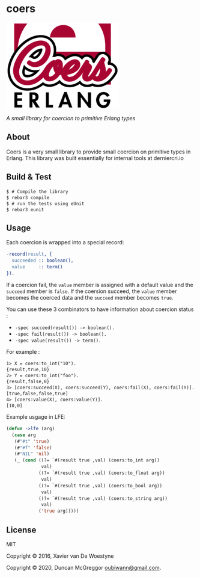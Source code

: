 # coers

[![Project Logo][logo]][logo-large]

*A small library for coercion to primitive Erlang types*

## About

Coers is a very small library to provide small coercion
on primitive types in Erlang. This library was built
essentially for internal tools at derniercri.io

## Build & Test

    $ # Compile the library
    $ rebar3 compile
    $ # run the tests using eUnit
    $ rebar3 eunit

## Usage

Each coercion is wrapped into a special record: 

```erlang
-record(result, {
  succeeded :: boolean(),
  value     :: term()
}).
```

If a coercion fail, the `value` member is assigned with a default value and the `succeed`
member is `false`. If the coersion succeed, the `value` member becomes the coerced data and the 
`succeed` member becomes `true`.

You can use these 3 combinators to have information about coercion status : 

-  `-spec succeed(result()) -> boolean().`
-  `-spec fail(result()) -> boolean().`
-  `-spec value(result()) -> term().`

For example : 

```shell
1> X = coers:to_int("10").
{result,true,10}
2> Y = coers:to_int("foo").
{result,false,0}
3> [coers:succeed(X), coers:succeed(Y), coers:fail(X), coers:fail(Y)].
[true,false,false,true]
4> [coers:value(X), coers:value(Y)].
[10,0]
```

Example usgage in LFE:

``` lisp
(defun ->lfe (arg)
  (case arg
   (#"#t" 'true)
   (#"#f" 'false)
   (#"NIL" 'nil)
   (_ (cond ((?= `#(result true ,val) (coers:to_int arg))
             val)
            ((?= `#(result true ,val) (coers:to_float arg))
             val)
            ((?= `#(result true ,val) (coers:to_bool arg))
             val)
            ((?= `#(result true ,val) (coers:to_string arg))
             val)
            ('true arg)))))
```

## License

MIT

Copyright © 2016, Xavier van De Woestyne

Copyright © 2020, Duncan McGreggor <oubiwann@gmail.com>.


[//]: ---Named-Links---

[logo]: priv/images/logo-v1.png
[logo-large]: priv/images/logo-v1.svg
